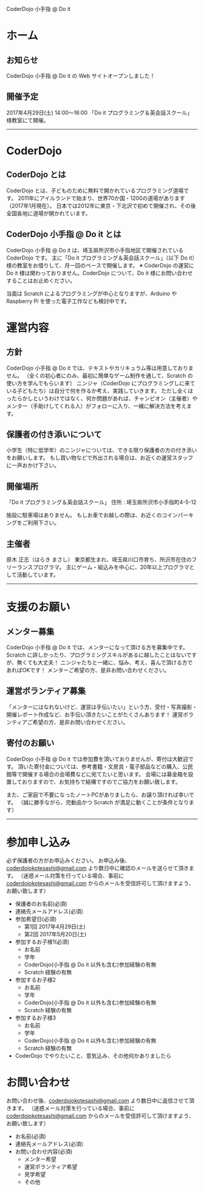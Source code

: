 CoderDojo 小手指 @ Do it
# ホーム
## お知らせ
CoderDojo 小手指 @ Do it の Web サイトオープンしました！

## 開催予定
2017年4月29日(土) 14:00〜16:00
「Do it プログラミング＆英会話スクール」様教室にて開催。

---
# CoderDojo
## CoderDojo とは
CoderDojo とは、子どものために無料で開かれているプログラミング道場です。
2011年にアイルランドで始まり、世界70か国・1200の道場があります（2017年1月現在）。
日本では2012年に東京・下北沢で初めて開催され、その後全国各地に道場が開かれています。

## CoderDojo 小手指 @ Do it とは
CoderDojo 小手指 @ Do it は、埼玉県所沢市小手指地区で開催されている CoderDojo です。
主に「Do it プログラミング＆英会話スクール」（以下 Do it）様の教室をお借りして、月一回のペースで開催します。
※ CoderDojo の運営に Do it 様は関わっておりません。CoderDojo について、Do it 様にお問い合わせすることはお止めください。

当面は Scratch によるプログラミングが中心となりますが、Arduino や Raspberry Pi を使った電子工作なども検討中です。

# 運営内容
## 方針
CoderDojo 小手指 @ Do it では、テキストやカリキュラム等は用意しておりません。
（全くの初心者にのみ、最初に簡単なゲーム制作を通して、Scratch の使い方を学んでもらいます）
ニンジャ（CoderDojo にプログラミングしに来ている子どもたち）は自分で何を作るか考え、実践していきます。
ただし全くほったらかしというわけではなく、何か問題があれば、チャンピオン（主催者）やメンター（手助けしてくれる人）がフォローに入り、一緒に解決方法を考えます。

## 保護者の付き添いについて
小学生（特に低学年）のニンジャについては、できる限り保護者の方の付き添いをお願いします。
もし買い物などで外出される場合は、お近くの運営スタッフに一声おかけ下さい。

## 開催場所
「Do it プログラミング＆英会話スクール」
住所 : 埼玉県所沢市小手指町4-5-12

施設に駐車場はありません。
もしお車でお越しの際は、お近くのコインパーキングをご利用下さい。

## 主催者
原木 正志（はらき まさし）
東京都生まれ、埼玉県川口市育ち、所沢市在住のフリーランスプログラマ。
主にゲーム・組込みを中心に、20年以上プログラマとして活動しています。
    
---
# 支援のお願い
## メンター募集
CoderDojo 小手指 @ Do it では、メンターになって頂ける方を募集中です。
Scratch に詳しかったり、プログラミングスキルがあるに越したことはないですが、無くても大丈夫！
ニンジャたちと一緒に、悩み、考え、喜んで頂ける方であればOKです！
メンターご希望の方、是非お問い合わせください。

## 運営ボランティア募集
「メンターにはなれないけど、運営は手伝いたい」という方、受付・写真撮影・開催レポート作成など、お手伝い頂きたいことがたくさんあります！
運営ボランティアご希望の方、是非お問い合わせください。

## 寄付のお願い
CoderDojo 小手指 @ Do it では参加費を頂いておりませんが、寄付は大歓迎です。
頂いた寄付金については、参考書籍・文房具・電子部品などの購入、公民館等で開催する場合の会場費などに宛てたいと思います。
会場には募金箱を設置しておりますので、お気持ちで結構ですのでご協力をお願い致します。

また、ご家庭で不要になったノートPCがありましたら、お譲り頂ければ幸いです。
（誠に勝手ながら、完動品かつ Scratch が満足に動くことが条件となります）

---
# 参加申し込み
必ず保護者の方がお申込みください。
お申込み後、coderdojokotesashi@gmail.com より数日中に確認のメールを送らせて頂きます。
（迷惑メール対策を行っている場合、事前に coderdojokotesashi@gmail.com からのメールを受信許可して頂けますよう、お願い致します）
* 保護者のお名前(必須)
* 連絡先メールアドレス(必須)
* 参加希望日(必須)
  * 第1回 2017年4月29日(土)
  * 第2回 2017年5月20日(土)
* 参加するお子様1(必須)
  * お名前
  * 学年
  * CoderDojo(小手指 @ Do it 以外も含む)参加経験の有無
  * Scratch 経験の有無
* 参加するお子様2
  * お名前
  * 学年
  * CoderDojo(小手指 @ Do it 以外も含む)参加経験の有無
  * Scratch 経験の有無
* 参加するお子様3
  * お名前
  * 学年
  * CoderDojo(小手指 @ Do it 以外も含む)参加経験の有無
  * Scratch 経験の有無
* CoderDojo でやりたいこと、意気込み、その他何かありましたら

# お問い合わせ
お問い合わせ後、coderdojokotesashi@gmail.com より数日中に返信させて頂きます。
（迷惑メール対策を行っている場合、事前に coderdojokotesashi@gmail.com からのメールを受信許可して頂けますよう、お願い致します）
* お名前(必須)
* 連絡先メールアドレス(必須)
* お問い合わせ内容(必須)
  * メンター希望
  * 運営ボランティア希望
  * 見学希望
  * その他
